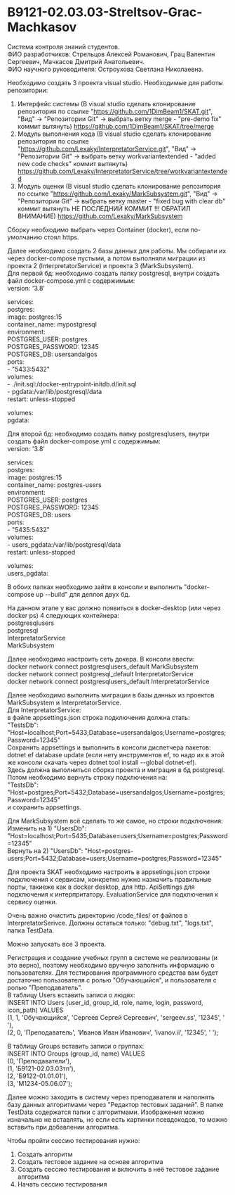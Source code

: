 # B9121-02.03.03-Streltsov-Grac-Machkasov
Система контроля знаний студентов.  
ФИО разработчиков: Стрельцов Алексей Романович, Грац Валентин Сергеевич, Мачкасов Дмитрий Анатольевич.  
ФИО научного руководителя: Остроухова Светлана Николаевна.  

Необходимо создать 3 проекта visual studio. Необходимые для работы репозитории:  
1) Интерфейс системы (В visual studio сделать клонирование репозитория по ссылке "https://github.com/1DimBeam1/SKAT.git", "Вид" -> "Репозитории Git" -> выбрать ветку merge - "pre-demo fix" коммит вытянуть) https://github.com/1DimBeam1/SKAT/tree/merge  
2) Модуль выполнения кода (В visual studio сделать клонирование репозитория по ссылке "https://github.com/Lexaky/InterpretatorService.git", "Вид" -> "Репозитории Git" -> выбрать ветку workvariantextended - "added new code checks" коммит вытянуть) https://github.com/Lexaky/InterpretatorService/tree/workvariantextended  
3) Модуль оценки (В visual studio сделать клонирование репозитория по ссылке "https://github.com/Lexaky/MarkSubsystem.git", "Вид" -> "Репозитории Git" -> выбрать ветку master - "fixed bug with clear db" коммит вытянуть НЕ ПОСЛЕДНИЙ КОММИТ !!! ОБРАТИЛ ВНИМАНИЕ) https://github.com/Lexaky/MarkSubsystem  

Сборку необходимо выбрать через Container (docker), если по-умолчанию стоял https.  

Далее необходимо создать 2 базы данных для работы. Мы собирали их через docker-compose пустыми, а потом выполняли миграции из проекта 2 (InterpretatorService) и проекта 3 (MarkSubsystem).  
Для первой бд: необходимо создать папку postgresql, внутри создать файл docker-compose.yml с содержимым:  
version: '3.8'  

services:  
  postgres:  
    image: postgres:15  
    container_name: mypostgresql  
    environment:  
      POSTGRES_USER: postgres  
      POSTGRES_PASSWORD: 12345  
      POSTGRES_DB: usersandalgos  
    ports:  
      - "5433:5432"  
    volumes:  
      - ./init.sql:/docker-entrypoint-initdb.d/init.sql  
      - pgdata:/var/lib/postgresql/data  
    restart: unless-stopped  

volumes:  
  pgdata:  


Для второй бд: необходимо создать папку postgresqlusers, внутри создать файл docker-compose.yml с содержимым:  
version: '3.8'  
  
services:  
  postgres:  
    image: postgres:15  
    container_name: postgres-users  
    environment:  
      POSTGRES_USER: postgres  
      POSTGRES_PASSWORD: 12345  
      POSTGRES_DB: users  
    ports:  
      - "5435:5432"  
    volumes:  
      - users_pgdata:/var/lib/postgresql/data  
    restart: unless-stopped  

volumes:  
  users_pgdata:  

В обоих папках необходимо зайти в консоли и выполнить "docker-compose up --build" для деплоя двух бд.  

На данном этапе у вас должно появиться в docker-desktop (или через docker ps) 4 следующих контейнера:  
postgresqlusers  
postgresql  
InterpretatorService  
MarkSubsystem  

Далее необходимо настроить сеть докера. В консоли ввести:  
docker network connect postgresqlusers_default MarkSubsystem  
docker network connect postgresql_default InterpretatorService  
docker network connect postgresqlusers_default InterpretatorService  

Далее необходимо выполнить миграции в базы данных из проектов MarkSubsystem и InterpretatorService.  
Для InterpretatorService:  
в файле appsettings.json строка подключения должна стать:  
"TestsDb": "Host=localhost;Port=5433;Database=usersandalgos;Username=postgres;Password=12345"  
Сохранить appsettings и выполнить в консоли диспетчера пакетов: dotnet ef database update (если нету инструментов ef, то надо их в этой же консоли скачать через dotnet tool install --global dotnet-ef).  
Здесь должна выполниться сборка проекта и миграция в бд postgresql.  
Потом необходимо вернуть строку подключения на:  
"TestsDb": "Host=postgres;Port=5432;Database=usersandalgos;Username=postgres;Password=12345"  
и сохранить appsettings.  

Для MarkSubsystem всё сделать то же самое, но строки подключения:  
Изменить на 1) "UsersDb": "Host=localhost;Port=5435;Database=users;Username=postgres;Password=12345"  
Вернуть на 2) "UsersDb": "Host=postgres-users;Port=5432;Database=users;Username=postgres;Password=12345"  

Для проекта SKAT необходимо настроить в appsetings.json строки подключения к сервисам, конкретно нужно назначить правильные порты, такиеже как в docker desktop, для http.
ApiSettings для подключения к интерпритатору.
EvaluationService для подключения к сервису оценки.

Очень важно очистить директорию /code_files/ от файлов в InterpretatorSerivce. Должны остаться только: "debug.txt", "logs.txt", папка TestData.  

Можно запускать все 3 проекта.  

Регистрация и создание учебных групп в системе не реализованы (и это верно), поэтому необходимо вручную заполнить информацию о пользователях. Для тестирования программного средства вам будет достаточно   пользователя с ролью "Обучающийся", и пользователя с ролью "Преподаватель".  
В таблицу Users вставить записи о людях:  
INSERT INTO Users (user_id, group_id, role, name, login, password, icon_path) VALUES  
(1, 1, 'Обучающийся', 'Сергеев Сергей Сергеевич', 'sergeev.ss', '12345', ' '),  
(2, 0, 'Преподаватель', 'Иванов Иван Иванович', 'ivanov.ii', '12345', ' ');  

В таблицу Groups вставить записи о группах:  
INSERT INTO Groups (group_id, name) VALUES  
(0, 'Преподаватели'),  
(1, 'Б9121-02.03.03тп'),  
(2, 'Б9122-01.01.01'),  
(3, 'М1234-05.06.07');  

Далее можно заходить в систему через преподавателя и наполнять базу данных алгоритмами через "Редактор тестовых заданий". В папке TestData содержатся папки с алгоритмами. Изображения можно изначально не вставлять, но если есть картинки псевдокодов, то можно вставить при добавлении алгоритма.  

Чтобы пройти сессию тестирования нужно:  
1) Создать алгоритм  
2) Создать тестовое задание на основе алгоритма  
3) Создать сессию тестирования и включить в неё тестовое задание алгоритма  
4) Начать сессию тестирования  
  
